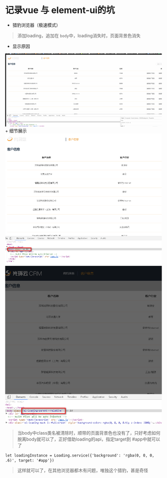 # 记录vue 与 element-ui的坑

+ 猎豹浏览器（极速模式）
> 添加loading，追加在 `body`中，loading消失时，页面背景色消失

+ 显示原因
<img src="./../images/loading/element-loading.gif" />
+ 细节展示
<img src="./../images/loading/loading-class.png" />
<img src="./../images/loading/loading-classshow.png" />

> 当body中class类名被清除时，顺带的页面背景色也没有了，只好考虑如何脱离body就可以了，正好借助loading的api，指定target到 #app中就可以了
```
let loadingInstance = Loading.service({'background': 'rgba(0, 0, 0, .6)', target: '#app'})
```
> 这样就可以了，在其他浏览器都木有问题，唯独这个猎豹，甚是奇怪